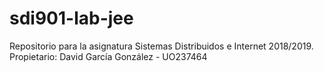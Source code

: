# sdi901-lab-jee
Repositorio para la asignatura Sistemas Distribuidos e Internet 2018/2019. Propietario: David García González - UO237464

